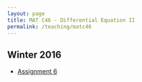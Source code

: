 ```yaml
---
layout: page
title: MAT C46 - Differential Equation II
permalink: /teaching/matc46
---
```


## Winter 2016
- [Assignment 6](../assets/class-files/MATC46Winter2016/MATC46_Assignment6.pdf)
